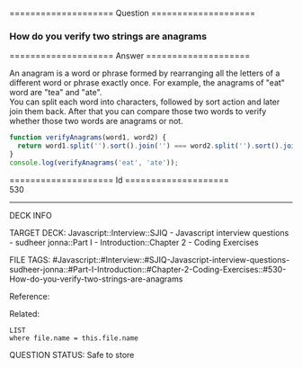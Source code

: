 ==================== Question ====================  

### How do you verify two strings are anagrams  

==================== Answer ====================  

An anagram is a word or phrase formed by rearranging all the letters of a
different word or phrase exactly once. For example, the anagrams of "eat" word
are "tea" and "ate".  
You can split each word into characters, followed by sort action and later join
them back. After that you can compare those two words to verify whether those
two words are anagrams or not.

```javascript
function verifyAnagrams(word1, word2) {
  return word1.split('').sort().join('') === word2.split('').sort().join('');
}
console.log(verifyAnagrams('eat', 'ate'));
```

==================== Id ====================  
530
<!--ID: 1707879791800-->

---

DECK INFO

TARGET DECK: Javascript::Interview::SJIQ - Javascript interview questions - sudheer jonna::Part I - Introduction::Chapter 2 - Coding Exercises

FILE TAGS: #Javascript::#Interview::#SJIQ-Javascript-interview-questions-sudheer-jonna::#Part-I-Introduction::#Chapter-2-Coding-Exercises::#530-How-do-you-verify-two-strings-are-anagrams

Reference:

Related:

```dataview
LIST
where file.name = this.file.name
```
QUESTION STATUS: Safe to store

